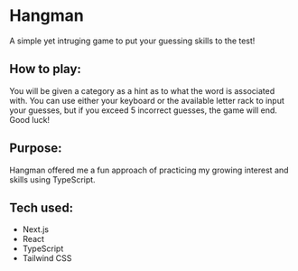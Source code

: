 # Hangman

A simple yet intruging game to put your guessing skills to the test!

## How to play:

You will be given a category as a hint as to what the word is associated with. You can use either your keyboard or the available letter rack to input your guesses, but if you exceed 5 incorrect guesses, the game will end. Good luck!

## Purpose:

Hangman offered me a fun approach of practicing my growing interest and skills using TypeScript.

## Tech used:

- Next.js
- React
- TypeScript
- Tailwind CSS
